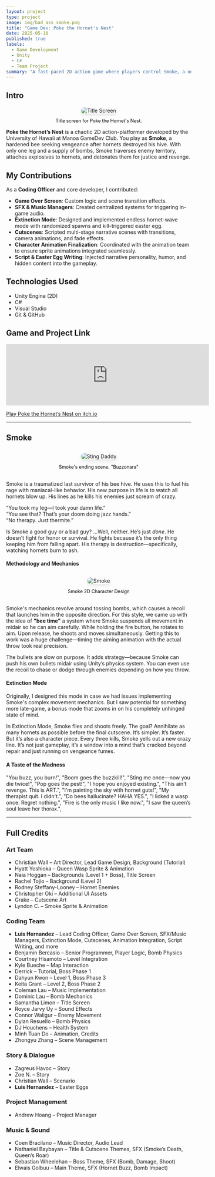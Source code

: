 ```yaml
---
layout: project
type: project
image: img/bad_ass_smoke.png
title: "Game Dev: Poke the Hornet's Nest"
date: 2025-05-10
published: true
labels:
  - Game Development
  - Unity
  - C#
  - Team Project
summary: "A fast-paced 2D action game where players control Smoke, a one-legged bee on a revenge mission against hornets. Developed as a collaborative project for the UH Manoa GameDev Club using Unity and C#."
---
```


## Intro

<div style="text-align: center; margin-top: 20px;">
  <img src="../img/title_screen.png" alt="Title Screen" style="max-width: 100%; height: auto; border-radius: 8px; box-shadow: 0 4px 8px rgba(0,0,0,0.1);">
  <p style="font-size: 0.9em; color: black;">Title screen for Poke the Hornet's Nest.</p>
</div>

**Poke the Hornet’s Nest** is a chaotic 2D action-platformer developed by the University of Hawaii at Manoa GameDev Club. You play as **Smoke**, a hardened bee seeking vengeance after hornets destroyed his hive. With only one leg and a supply of bombs, Smoke traverses enemy territory, attaches explosives to hornets, and detonates them for justice and revenge.

## My Contributions

As a **Coding Officer** and core developer, I contributed:

- **Game Over Screen**: Custom logic and scene transition effects.
- **SFX & Music Managers**: Created centralized systems for triggering in-game audio.
- **Extinction Mode**: Designed and implemented endless hornet-wave mode with randomized spawns and kill-triggered easter egg.
- **Cutscenes**: Scripted multi-stage narrative scenes with transitions, camera animations, and fade effects.
- **Character Animation Finalization**: Coordinated with the animation team to ensure sprite animations integrated seamlessly.
- **Script & Easter Egg Writing**: Injected narrative personality, humor, and hidden content into the gameplay.

## Technologies Used

- Unity Engine (2D)
- C#
- Visual Studio
- Git & GitHub

## Game and Project Link

<iframe height="167" frameborder="0" src="https://itch.io/embed/3505402" width="552"><a href="https://uhmanoagamedev.itch.io/poke-the-hornets-nest">Poke the Hornet&#039;s Nest by UHManoaGameDev</a></iframe>

[Play Poke the Hornet’s Nest on itch.io](https://uhmanoagamedev.itch.io/poke-the-hornets-nest)

---

## Smoke

<div style="text-align: center; margin: 30px 0;">
  <img src="../img/Smoke_B.png" alt="Sting Daddy" style="max-width: 100%; height: auto; border-radius: 8px; box-shadow: 0 4px 12px rgba(0, 0, 0, 0.1);">
  <p style="font-size: 0.9em; color: black;">Smoke's ending scene, "Buzzonara"</p>
</div>

Smoke is a traumatized last survivor of his bee hive. He uses this to fuel his rage with maniacal-like behavior. His new purpose in life is to watch all hornets blow up. His lines as he kills his enemies just scream of crazy.

“You took my leg—I took your damn life.”  
 “You see that? That’s your doom doing jazz hands.”  
 “No therapy. Just thermite.”

Is Smoke a good guy or a bad guy? …Well, neither. He’s just _done_. He doesn’t fight for honor or survival. He fights because it’s the only thing keeping him from falling apart. His therapy is destruction—specifically, watching hornets burn to ash.

#### Methodology and Mechanics

<div style="text-align: center; margin: 30px 0;">
  <img src="../img/SmokeIdleR0.png" alt="Smoke" style="max-width: 100%; height: auto; border-radius: 8px; box-shadow: 0 4px 12px rgba(0, 0, 0, 0.1);">
  <p style="font-size: 0.9em; color: black;">Smoke 2D Character Design</p>
</div>

Smoke's mechanics revolve around tossing bombs, which causes a recoil that launches him in the opposite direction. For this style, we came up with the idea of **"bee time"** a system where Smoke suspends all movement in midair so he can aim carefully. While holding the fire button, he rotates to aim. Upon release, he shoots and moves simultaneously. Getting this to work was a huge challenge—timing the aiming animation with the actual throw took real precision.

The bullets are slow on purpose. It adds strategy—because Smoke can push his own bullets midair using Unity’s physics system. You can even use the recoil to chase or dodge through enemies depending on how you throw.

#### Extinction Mode

Originally, I designed this mode in case we had issues implementing Smoke's complex movement mechanics. But I saw potential for something more late-game, a bonus mode that zooms in on his completely unhinged state of mind.

In Extinction Mode, Smoke flies and shoots freely. The goal? Annihilate as many hornets as possible before the final cutscene. It’s simpler. It’s faster. But it’s also a character piece. Every three kills, Smoke yells out a new crazy line. It’s not just gameplay, it’s a window into a mind that’s cracked beyond repair and just running on vengeance fumes.

#### A Taste of the Madness

"You buzz, you burn!",
"Boom goes the buzzkill!",
"Sting me once—now you die twice!",
"Pop goes the pest!",
"I hope you enjoyed existing.",
"This ain't revenge. This is ART.",
"I'm painting the sky with hornet guts!",
"My therapist quit. I didn't.",
"Do bees hallucinate? HAHA YES.",
"I licked a wasp once. Regret nothing.",
"Fire is the only music I like now.",
"I saw the queen’s soul leave her thorax.",

---

## Full Credits

### Art Team

- Christian Wall – Art Director, Lead Game Design, Background (Tutorial)
- Hyatt Yoshioka – Queen Wasp Sprite & Animation
- Naia Hoggan – Backgrounds (Level 1 + Boss), Title Screen
- Rachel Tojio – Background (Level 2)
- Rodney Steffany-Looney – Hornet Enemies
- Christopher Oki – Additional UI Assets
- Grake – Cutscene Art
- Lyndon C. – Smoke Sprite & Animation

### Coding Team

- **Luis Hernandez** – Lead Coding Officer, Game Over Screen, SFX/Music Managers, Extinction Mode, Cutscenes, Animation Integration, Script Writing, and more
- Benjamin Bercasio – Senior Programmer, Player Logic, Bomb Physics
- Courtney Hisamoto – Level Integration
- Kyle Bueche – Map Interaction
- Derrick – Tutorial, Boss Phase 1
- Dahyun Kwon – Level 1, Boss Phase 3
- Keita Grant – Level 2, Boss Phase 2
- Coleman Lau – Music Implementation
- Dominic Lau – Bomb Mechanics
- Samantha Limon – Title Screen
- Royce Jarvy Uy – Sound Effects
- Connor Waligur – Enemy Movement
- Dylan Resuello – Bomb Physics
- DJ Houchens – Health System
- Minh Tuan Do – Animation, Credits
- Zhongyu Zhang – Scene Management

### Story & Dialogue

- Zagreus Havoc – Story
- Zoe N. – Story
- Christian Wall – Scenario
- **Luis Hernandez** – Easter Eggs

### Project Management

- Andrew Hoang – Project Manager

### Music & Sound

- Coen Bracilano – Music Director, Audio Lead
- Nathaniel Baybayan – Title & Cutscene Themes, SFX (Smoke’s Death, Queen’s Roar)
- Sebastian Wheelehan – Boss Theme, SFX (Bomb, Damage, Shoot)
- Elwais Golbuu – Main Theme, SFX (Hornet Buzz, Bomb Impact)
